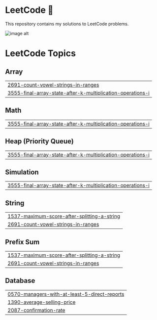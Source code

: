 # LeetCode 🚀
This repository contains my solutions to LeetCode problems.

![image alt](https://assets.leetcode.com/static_assets/others/lc_thanksgiving_meta.png)

<!---LeetCode Topics Start-->
# LeetCode Topics
## Array
|  |
| ------- |
| [2691-count-vowel-strings-in-ranges](https://github.com/neamagamal/ProblemSolving-LeetCode/tree/master/2691-count-vowel-strings-in-ranges) |
| [3555-final-array-state-after-k-multiplication-operations-i](https://github.com/neamagamal/ProblemSolving-LeetCode/tree/master/3555-final-array-state-after-k-multiplication-operations-i) |
## Math
|  |
| ------- |
| [3555-final-array-state-after-k-multiplication-operations-i](https://github.com/neamagamal/ProblemSolving-LeetCode/tree/master/3555-final-array-state-after-k-multiplication-operations-i) |
## Heap (Priority Queue)
|  |
| ------- |
| [3555-final-array-state-after-k-multiplication-operations-i](https://github.com/neamagamal/ProblemSolving-LeetCode/tree/master/3555-final-array-state-after-k-multiplication-operations-i) |
## Simulation
|  |
| ------- |
| [3555-final-array-state-after-k-multiplication-operations-i](https://github.com/neamagamal/ProblemSolving-LeetCode/tree/master/3555-final-array-state-after-k-multiplication-operations-i) |
## String
|  |
| ------- |
| [1537-maximum-score-after-splitting-a-string](https://github.com/neamagamal/ProblemSolving-LeetCode/tree/master/1537-maximum-score-after-splitting-a-string) |
| [2691-count-vowel-strings-in-ranges](https://github.com/neamagamal/ProblemSolving-LeetCode/tree/master/2691-count-vowel-strings-in-ranges) |
## Prefix Sum
|  |
| ------- |
| [1537-maximum-score-after-splitting-a-string](https://github.com/neamagamal/ProblemSolving-LeetCode/tree/master/1537-maximum-score-after-splitting-a-string) |
| [2691-count-vowel-strings-in-ranges](https://github.com/neamagamal/ProblemSolving-LeetCode/tree/master/2691-count-vowel-strings-in-ranges) |
## Database
|  |
| ------- |
| [0570-managers-with-at-least-5-direct-reports](https://github.com/neamagamal/ProblemSolving-LeetCode/tree/master/0570-managers-with-at-least-5-direct-reports) |
| [1390-average-selling-price](https://github.com/neamagamal/ProblemSolving-LeetCode/tree/master/1390-average-selling-price) |
| [2087-confirmation-rate](https://github.com/neamagamal/ProblemSolving-LeetCode/tree/master/2087-confirmation-rate) |
<!---LeetCode Topics End-->